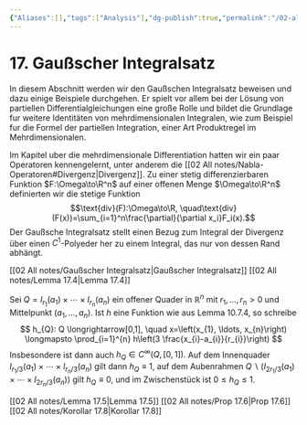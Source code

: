 ```yaml
---
{"Aliases":[],"tags":["Analysis"],"dg-publish":true,"permalink":"/02-all-notes/17-gaussscher-integralsatz/","dgHomeLink":true,"dgPassFrontmatter":true}
---
```


# 17. Gaußscher Integralsatz
In diesem Abschnitt werden wir den Gaußschen Integralsatz beweisen und dazu einige Beispiele durchgehen. Er spielt vor allem bei der Lösung von partiellen Differentialgleichungen eine große Rolle und bildet die Grundlage fur weitere Identitäten von mehrdimensionalen Integralen, wie zum Beispiel fur die Formel der partiellen Integration, einer Art Produktregel im Mehrdimensionalen. 

Im Kapitel uber die mehrdimensionale Differentiation hatten wir ein paar Operatoren kennengelernt, unter anderem die [[02 All notes/Nabla-Operatoren#Divergenz|Divergenz]]. Zu einer stetig differenzierbaren Funktion $F:\Omega\to\R^n$ auf einer offenen Menge $\Omega\to\R^n$ definierten wir die stetige Funktion $$\text{div}(F):\Omega\to\R, \quad\text{div}(F(x))=\sum_{i=1}^n\frac{\partial}{\partial x_i}F_i(x).$$
Der Gaußsche Integralsatz stellt einen Bezug zum Integral der Divergenz über einen $C^1$-Polyeder her zu einem Integral, das nur von dessen Rand abhängt. 

[[02 All notes/Gaußscher Integralsatz|Gaußscher Integralsatz]]
[[02 All notes/Lemma 17.4|Lemma 17.4]]

Sei $Q=I_{r_{1}}\left(a_{1}\right) \times \cdots \times I_{r_{n}}\left(a_{n}\right)$ ein offener Quader in $\mathbb{R}^{n}$ mit $r_{1}, \ldots, r_{n}>0$ und Mittelpunkt $\left(a_{1}, \ldots, a_{n}\right) .$ Ist $h$ eine Funktion wie aus Lemma 10.7.4, so schreibe
$$
h_{Q}: Q \longrightarrow[0,1], \quad x=\left(x_{1}, \ldots, x_{n}\right) \longmapsto \prod_{i=1}^{n} h\left(3 \frac{x_{i}-a_{i}}{r_{i}}\right)
$$
Insbesondere ist dann auch $h_{Q} \in C^{\infty}(Q,[0,1]) .$ Auf dem Innenquader $I_{r_{1} / 3}\left(a_{1}\right) \times \cdots \times I_{r_{n} / 3}\left(a_{n}\right)$ gilt dann $h_{Q} \equiv 1$, auf dem Aubenrahmen $Q \backslash\left(I_{2 r_{1} / 3}\left(a_{1}\right) \times \cdots \times I_{2 r_{n} / 3}\left(a_{n}\right)\right)$ gilt $h_{Q} \equiv 0$, und im Zwischenstück ist $0 \leq h_{Q} \leq 1$.

[[02 All notes/Lemma 17.5|Lemma 17.5]]
[[02 All notes/Prop 17.6|Prop 17.6]]
[[02 All notes/Korollar 17.8|Korollar 17.8]]

